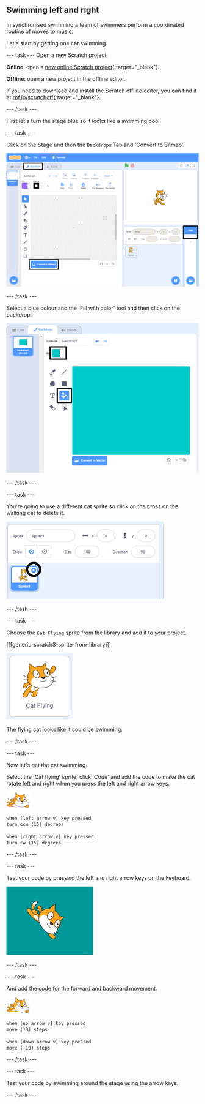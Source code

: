 ## Swimming left and right

In synchronised swimming a team of swimmers perform a coordinated routine of moves to music. 

Let's start by getting one cat swimming. 

--- task ---
Open a new Scratch project.

**Online**: open a [new online Scratch project](http://rpf.io/scratchnew){:target="_blank"}.

**Offline**: open a new project in the offline editor.

If you need to download and install the Scratch offline editor, you can find it at [rpf.io/scratchoff](http://rpf.io/scratchoff){:target="_blank"}.

--- /task ---

First let's turn the stage blue so it looks like a swimming pool. 

--- task ---

Click on the Stage and then the `Backdrops` Tab and 'Convert to Bitmap'.

![scratch screen with stage, backdrops and convert to bitmap highlighted](images/swim-select-backdrop.png)

--- /task ---

Select a blue colour and the 'Fill with color' tool and then click on the backdrop. 

![backdrops tab and fill tool selected](images/swim-fill.png)

--- /task ---

--- task ---

You're going to use a different cat sprite so click on the cross on the walking cat to delete it. 

![delete menu selected](images/swim-delete.png)

--- /task ---

--- task ---

Choose the `Cat Flying` sprite from the library and add it to your project.

[[[generic-scratch3-sprite-from-library]]]

![Cat Flying sprite highlighted](images/swim-sprite.png)

The flying cat looks like it could be swimming. 

--- /task ---

--- task ---

Now let's get the cat swimming. 

Select the 'Cat flying' sprite, click 'Code' and add the code to make the cat rotate left and right when you press the left and right arrow keys. 

![swimmer sprite](images/swimmer-sprite.png)

```blocks3
when [left arrow v] key pressed
turn ccw (15) degrees

when [right arrow v] key pressed
turn cw (15) degrees
```

--- /task ---

--- task ---

Test your code by pressing the left and right arrow keys on the keyboard.

![cat sprite rotated right](images/swim-right.png)

--- /task ---

--- task ---

And add the code for the forward and backward movement.

![swimmer sprite](images/swimmer-sprite.png)

```blocks3
when [up arrow v] key pressed
move (10) steps

when [down arrow v] key pressed
move (-10) steps 
```

--- /task ---

--- task ---

Test your code by swimming around the stage using the arrow keys. 

--- /task ---
